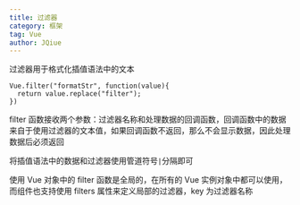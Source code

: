 ```yaml
---
title: 过滤器
category: 框架
tag: Vue
author: JQiue
---
```


过滤器用于格式化插值语法中的文本

```vue
Vue.filter("formatStr", function(value){
  return value.replace("filter");
})
```

filter 函数接收两个参数：过滤器名称和处理数据的回调函数，回调函数中的数据来自于使用过滤器的文本值，如果回调函数不返回，那么不会显示数据，因此处理数据后必须返回

将插值语法中的数据和过滤器使用管道符号`|`分隔即可

使用 Vue 对象中的 filter 函数是全局的，在所有的 Vue 实例对象中都可以使用，而组件也支持使用 filters 属性来定义局部的过滤器，key 为过滤器名称
